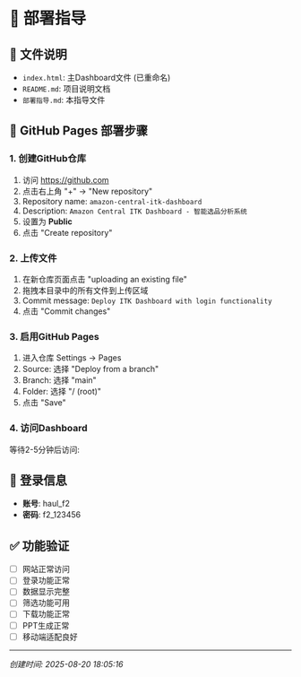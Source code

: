 # 🚀 部署指导

## 📁 文件说明
- `index.html`: 主Dashboard文件 (已重命名)
- `README.md`: 项目说明文档
- `部署指导.md`: 本指导文件

## 🎯 GitHub Pages 部署步骤

### 1. 创建GitHub仓库
1. 访问 https://github.com
2. 点击右上角 "+" → "New repository"
3. Repository name: `amazon-central-itk-dashboard`
4. Description: `Amazon Central ITK Dashboard - 智能选品分析系统`
5. 设置为 **Public**
6. 点击 "Create repository"

### 2. 上传文件
1. 在新仓库页面点击 "uploading an existing file"
2. 拖拽本目录中的所有文件到上传区域
3. Commit message: `Deploy ITK Dashboard with login functionality`
4. 点击 "Commit changes"

### 3. 启用GitHub Pages
1. 进入仓库 Settings → Pages
2. Source: 选择 "Deploy from a branch"
3. Branch: 选择 "main"
4. Folder: 选择 "/ (root)"
5. 点击 "Save"

### 4. 访问Dashboard
等待2-5分钟后访问:


## 🔐 登录信息
- **账号**: haul_f2
- **密码**: f2_123456

## ✅ 功能验证
- [ ] 网站正常访问
- [ ] 登录功能正常
- [ ] 数据显示完整
- [ ] 筛选功能可用
- [ ] 下载功能正常
- [ ] PPT生成正常
- [ ] 移动端适配良好

---
*创建时间: 2025-08-20 18:05:16*
